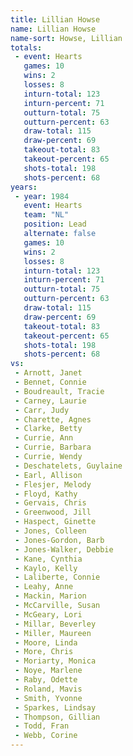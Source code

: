 ```yaml
---
title: Lillian Howse
name: Lillian Howse
name-sort: Howse, Lillian
totals:
 - event: Hearts
   games: 10
   wins: 2
   losses: 8
   inturn-total: 123
   inturn-percent: 71
   outturn-total: 75
   outturn-percent: 63
   draw-total: 115
   draw-percent: 69
   takeout-total: 83
   takeout-percent: 65
   shots-total: 198
   shots-percent: 68
years:
 - year: 1984
   event: Hearts
   team: "NL"
   position: Lead
   alternate: false
   games: 10
   wins: 2
   losses: 8
   inturn-total: 123
   inturn-percent: 71
   outturn-total: 75
   outturn-percent: 63
   draw-total: 115
   draw-percent: 69
   takeout-total: 83
   takeout-percent: 65
   shots-total: 198
   shots-percent: 68
vs:
 - Arnott, Janet
 - Bennet, Connie
 - Boudreault, Tracie
 - Carney, Laurie
 - Carr, Judy
 - Charette, Agnes
 - Clarke, Betty
 - Currie, Ann
 - Currie, Barbara
 - Currie, Wendy
 - Deschatelets, Guylaine
 - Earl, Allison
 - Flesjer, Melody
 - Floyd, Kathy
 - Gervais, Chris
 - Greenwood, Jill
 - Haspect, Ginette
 - Jones, Colleen
 - Jones-Gordon, Barb
 - Jones-Walker, Debbie
 - Kane, Cynthia
 - Kaylo, Kelly
 - Laliberte, Connie
 - Leahy, Anne
 - Mackin, Marion
 - McCarville, Susan
 - McGeary, Lori
 - Millar, Beverley
 - Miller, Maureen
 - Moore, Linda
 - More, Chris
 - Moriarty, Monica
 - Noye, Marlene
 - Raby, Odette
 - Roland, Mavis
 - Smith, Yvonne
 - Sparkes, Lindsay
 - Thompson, Gillian
 - Todd, Fran
 - Webb, Corine
---
```

